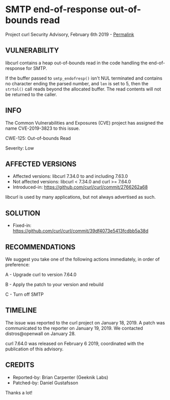 SMTP end-of-response out-of-bounds read
=======================================

Project curl Security Advisory, February 6th 2019 -
[Permalink](https://curl.se/docs/CVE-2019-3823.html)

VULNERABILITY
-------------

libcurl contains a heap out-of-bounds read in the code handling the
end-of-response for SMTP.

If the buffer passed to `smtp_endofresp()` isn't NUL terminated and contains
no character ending the parsed number, and `len` is set to 5, then the
`strtol()` call reads beyond the allocated buffer. The read contents will not
be returned to the caller.

INFO
----

The Common Vulnerabilities and Exposures (CVE) project has assigned the name
CVE-2019-3823 to this issue.

CWE-125: Out-of-bounds Read

Severity: Low

AFFECTED VERSIONS
-----------------

- Affected versions: libcurl 7.34.0 to and including 7.63.0
- Not affected versions: libcurl < 7.34.0 and curl >= 7.64.0
- Introduced-in: https://github.com/curl/curl/commit/2766262a68

libcurl is used by many applications, but not always advertised as such.

SOLUTION
------------

- Fixed-in: https://github.com/curl/curl/commit/39df4073e5413fcdbb5a38d

RECOMMENDATIONS
--------------

We suggest you take one of the following actions immediately, in order of
preference:

 A - Upgrade curl to version 7.64.0

 B - Apply the patch to your version and rebuild

 C - Turn off SMTP

TIMELINE
---------

The issue was reported to the curl project on January 18, 2019. A patch was
communicated to the reporter on January 19, 2019. We contacted distros@openwall
on January 28.

curl 7.64.0 was released on February 6 2019, coordinated with the publication
of this advisory.

CREDITS
-------

- Reported-by: Brian Carpenter (Geeknik Labs)
- Patched-by: Daniel Gustafsson

Thanks a lot!

